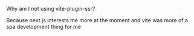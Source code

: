 Why am I not using vite-plugin-ssr?

Because next.js interests me more at the moment and vite was more of a spa development thing for me
